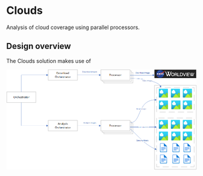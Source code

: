 # Clouds
Analysis of cloud coverage using parallel processors.

## Design overview
The Clouds solution makes use of 

![High Level Design](images/HighLevelDesign.png)
